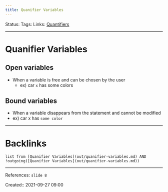 ```yaml
---
title: Quanifier Variables
---
```

Status: 
Tags: 
Links: [Quantifiers](out/quantifiers.md)
___
# Quanifier Variables
## Open variables
- When a variable is free and can be chosen by the user
	- ex) car `x` has some colors

## Bound variables
- When a variable disappears from the statement and cannot be modified
- ex) car x has `some color`
___
# Backlinks
```dataview
list from [Quanifier Variables](out/quanifier-variables.md) AND !outgoing([Quanifier Variables](out/quanifier-variables.md))
```
___
References: `slide 8`

Created:: 2021-09-27 09:00
